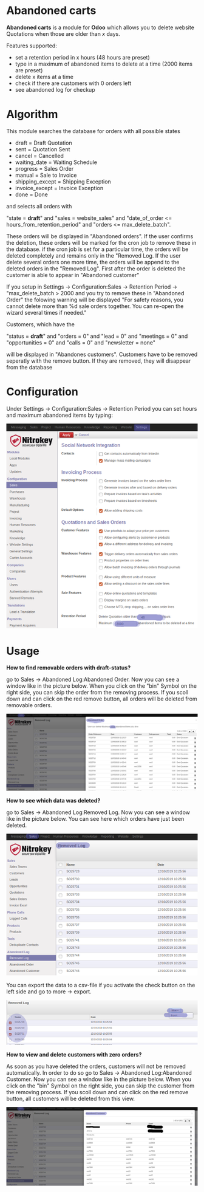 Abandoned carts
===============

__Abandoned carts__ is a module for __Odoo__ which allows you to delete website
Quotations when those are older than _x_ days.

Features supported:
* set a retention period in x hours (48 hours are preset)
* type in a maximum of abandoned items to delete at a time (2000 items are preset)
* delete x items at a time
* check if there are customers with 0 orders left
* see abandoned log for checkup

Algorithm
=========

This module searches the database for orders  with all possible states 
* draft = Draft Quotation
* sent = Quotation Sent
* cancel = Cancelled
* waiting_date = Waiting Schedule
* progress = Sales Order
* manual = Sale to Invoice
* shipping_except = Shipping Exception
* invoice_except = Invoice Exception
* done = Done

and selects all orders with 

"state = __draft__" and "sales = website_sales" and "date_of_order <= hours_from_retention_period" and "orders <= max_delete_batch". 

These orders will be displayed in "Abandoned orders". If the user confirms the deletion, these orders will be marked for the cron job to remove these in the database. if the cron job is set for a particular time, the orders will be deleted completely and remains only in the "Removed Log. If the user delete several orders one more time, the orders will be append to the deleted orders in the "Removed Log". First after the order is deleted the customer is able to appear in "Abandoned customer"

If you setup in Settings -> Configuration:Sales -> Retention Period -> "max_delete_batch > 2000 and you try to remove these in "Abandoned Order" the folowing warning will be displayed "For safety reasons, you cannot delete more than %d sale orders together. You can re-open the wizard several times if needed."

Customers, which have the 

"status = __draft__" and "orders = 0" and "lead = 0" and "meetings = 0" and "opportunities = 0" and "calls = 0" and "newsletter = none" 

will be displayed in "Abandones customers". Customers have to be removed seperatly with the remove button. If they are removed, they will disappear from the database

Configuration
=============

Under Settings -> Configuration:Sales -> Retention Period you can set hours
and maximum abandoned items by typing:

![Configuration](/abandoned_carts/images/1_settings.png)

Usage
=====

__How to find removable orders with draft-status?__

go to Sales -> Abandoned Log:Abandoned Order. Now you can see a window like in the picture below. When you click
on the "bin" Symbol on the right side, you can skip the order from the removing process. If you scoll down and can click on the red remove button, all orders will be deleted from removable orders.

![Abandoned_order](/abandoned_carts/images/2_abandoned_order.png)

__How to see which data was deleted?__

go to Sales -> Abandoned Log:Removed Log. Now you can see a window like in the picture below. You can see here which orders have just been deleted. 

![Removed_Log](/abandoned_carts/images/3_removed_log.png)

You can export the data to a csv-file if you activate the check button on the left side and go to more -> export.

![export](/abandoned_carts/images/5_export.png)

__How to view and delete customers with zero orders?__

As soon as you have deleted the orders, customers will not be removed automatically. In order to do so
go to Sales -> Abandoned Log:Abandoned Customer. Now you can see a window like in the picture below. When you click
on the "bin" Symbol on the right side, you can skip the customer from the removing process. If you scoll down and can click on the red remove button, all customers will be deleted from this view.

![Abandoned_customers](/abandoned_carts/images/4_abandoned_customer.png)
